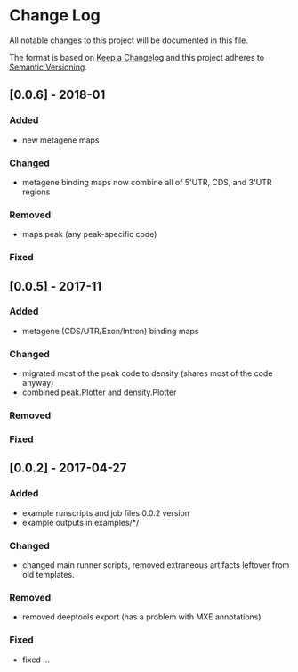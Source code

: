 # Change Log
All notable changes to this project will be documented in this file.

The format is based on [Keep a Changelog](http://keepachangelog.com/) 
and this project adheres to [Semantic Versioning](http://semver.org/).

## [0.0.6] - 2018-01
### Added
- new metagene maps

### Changed
- metagene binding maps now combine all of 5'UTR, CDS, and 3'UTR regions

### Removed
- maps.peak (any peak-specific code)

### Fixed

## [0.0.5] - 2017-11
### Added
- metagene (CDS/UTR/Exon/Intron) binding maps

### Changed
- migrated most of the peak code to density (shares most of the code anyway)
- combined peak.Plotter and density.Plotter

### Removed

### Fixed

## [0.0.2] - 2017-04-27
### Added
- example runscripts and job files 0.0.2 version
- example outputs in examples/*/

### Changed
- changed main runner scripts, removed extraneous artifacts leftover from old templates.

### Removed
- removed deeptools export (has a problem with MXE annotations)

### Fixed
- fixed ...
